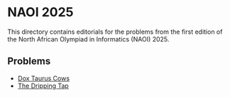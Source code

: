 # NAOI 2025

This directory contains editorials for the problems from the first edition of the North African Olympiad in Informatics (NAOI) 2025.

## Problems

* [Dox Taurus Cows](cows.md)
* [The Dripping Tap](dripping.md)

